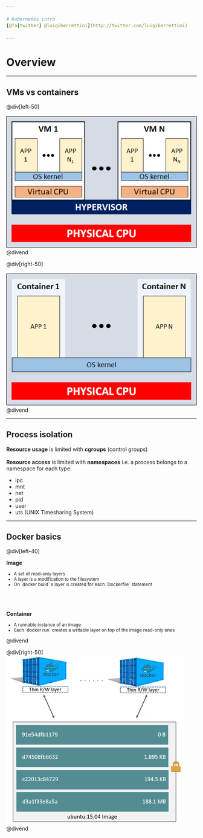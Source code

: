 ```yaml
---

# Kubernetes intro
[@fa[twitter] @luigiberrettini](http://twitter.com/luigiberrettini)

---
```


# Overview

---

## VMs vs containers

@div[left-50]
<br /><br />
![Virtual machines](assets/img/01-virtual-machines.png)
@divend

@div[right-50]
<br /><br />
![Containers](assets/img/02-containers.png)
@divend

---

## Process isolation

**Resource usage** is limited with **cgroups** (control groups)
<br />
<br />
**Resource access** is limited with **namespaces** i.e. a process belongs to a namespace for each type:
 - ipc
 - mnt
 - net
 - pid
 - user
 - uts (UNIX Timesharing System)

---

## Docker basics

@div[left-40]
<br />

**Image**
<br />
<small>
  <ul>
    <li>A set of read-only layers</li>
    <li>A layer is a modification to the filesystem</li>
    <li>On `docker build` a layer is created for each `Dockerfile` statement</li>
  </ul>
</small>

<br /><br />

**Container**
<br />
<small>
  <ul>
    <li>A runnable instance of an image</li>
    <li>Each `docker run` creates a writable layer on top of the image read-only ones</li>
  </ul>
</small>
@divend

@div[right-50]
<br />
![Docker Image and containers](assets/img/03-docker-image-containers.png)
@divend